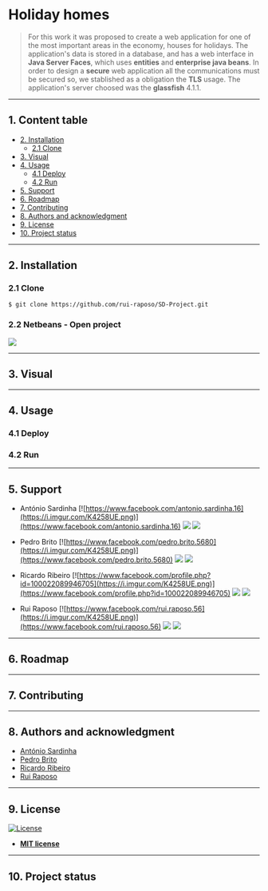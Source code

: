 # Holiday homes

> For this work it was proposed to create a web application for one of the most important areas in the economy, houses for holidays. The application's data is stored in a database, and has a web interface in **Java Server Faces**, which uses **entities** and **enterprise java beans**.
> In order to design a **secure** web application all the communications must be secured so, we stablished as a obligation the **TLS** usage. 
> The application's server choosed was the **glassfish** 4.1.1.

---
## 1. Content table

- [2. Installation](#installation) 
    - [2.1 Clone](#clone)
- [3. Visual](#visual)
- [4. Usage](#usage)
    - [4.1 Deploy](#deploy)
    - [4.2 Run](#run)
- [5. Support](#support)
- [6. Roadmap](#roadmap)
- [7. Contributing](#contributing) 
- [8. Authors and acknowledgment](#authorsAndAcknowledgment) 
- [9. License](#license)
- [10. Project status](#projectstatus)
---
## 2. Installation

### 2.1 Clone

```shell
$ git clone https://github.com/rui-raposo/SD-Project.git
```

### 2.2 Netbeans - Open project

![](https://i.imgur.com/q68vSXb.gif)

---
## 3. Visual

---
## 4. Usage

### 4.1 Deploy

### 4.2 Run

---
## 5. Support

- António Sardinha
 [![https://www.facebook.com/antonio.sardinha.16](https://i.imgur.com/K4258UE.png)](https://www.facebook.com/antonio.sardinha.16) ![](https://i.imgur.com/hLDRZ39.png) ![](https://i.imgur.com/3kOlxBQ.png)


- Pedro Brito
 [![https://www.facebook.com/pedro.brito.5680](https://i.imgur.com/K4258UE.png)](https://www.facebook.com/pedro.brito.5680) ![](https://i.imgur.com/hLDRZ39.png) ![](https://i.imgur.com/3kOlxBQ.png)

- Ricardo Ribeiro
 [![https://www.facebook.com/profile.php?id=100022089946705](https://i.imgur.com/K4258UE.png)](https://www.facebook.com/profile.php?id=100022089946705) ![](https://i.imgur.com/hLDRZ39.png) ![](https://i.imgur.com/3kOlxBQ.png)

- Rui Raposo
 [![https://www.facebook.com/rui.raposo.56](https://i.imgur.com/K4258UE.png)](https://www.facebook.com/rui.raposo.56) ![](https://i.imgur.com/hLDRZ39.png) ![](https://i.imgur.com/3kOlxBQ.png)

---
## 6. Roadmap

---
## 7. Contributing

---
## 8. Authors and acknowledgment

- [António Sardinha](https://github.com/ToniSardinha64)
- [Pedro Brito](https://github.com/XiBiTuH)
- [Ricardo Ribeiro](https://github.com/SirFafe)
- [Rui Raposo](https://github.com/rui-raposo)

---
## 9. License

[![License](http://img.shields.io/:license-mit-blue.svg?style=flat-square)](http://badges.mit-license.org)

- **[MIT license](http://opensource.org/licenses/mit-license.php)**

---
## 10. Project status
